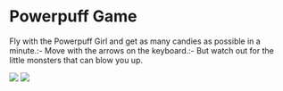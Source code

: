 # Powerpuff Game
Fly with the Powerpuff Girl and get as many candies as possible in a minute.:-
Move with the arrows on the keyboard.:-
But watch out for the little monsters that can blow you up.

<img src="https://raw.githubusercontent.com/Rosiee7/PowerpuffGame/main/Home.jpg"/>
<img src="https://github.com/Rosiee7/PowerpuffGame/blob/main/Game.png"/>
